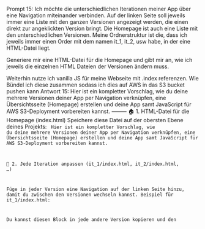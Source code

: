 Prompt 15: Ich möchte die unterschiedlichen Iterationen meiner App über eine Navigation miteinander verbinden. Auf der linken Seite soll jeweils immer eine Liste mit den ganzen Versionen angezeigt werden, die einen direkt zur angeklickten Version bringt. Die Homepage ist auch eine Liste mit den unterschiedlichen Versionen. Meine Ordnerstruktur ist die, dass ich jeweils immer einen Order mit dem namen it_1, it_2, usw habe, in der eine HTML-Datei liegt.

Generiere mir eine HTML-Datei für die Homepage und gibt mir an, wie ich jeweils die einzelnen HTML Dateien der Versionen ändern muss.

Weiterhin nutze ich vanilla JS für meine Webseite mit .index referenzen. Wie Bündel ich diese zusammen sodass ich dies auf AWS in das S3 bucket pushen kann
Antwort 15: Hier ist ein kompletter Vorschlag, wie du deine mehrere Versionen deiner App per Navigation verknüpfen, eine Übersichtsseite (Homepage) erstellen und deine App samt JavaScript für AWS S3-Deployment vorbereiten kannst.
⸻
🏠 1. HTML-Datei für die Homepage (index.html)
Speichere diese Datei auf der obersten Ebene deines Projekts: <Code main.html>
Hier ist ein kompletter Vorschlag, wie du deine mehrere Versionen deiner App per Navigation verknüpfen, eine Übersichtsseite (Homepage) erstellen und deine App samt JavaScript für AWS S3-Deployment vorbereiten kannst.


🔁 2. Jede Iteration anpassen (it_1/index.html, it_2/index.html, …)

Füge in jeder Version eine Navigation auf der linken Seite hinzu, damit du zwischen den Versionen wechseln kannst. Beispiel für it_1/index.html:

Du kannst diesen Block in jede andere Version kopieren und den <title> und <h1> anpassen. Achte bei relativen Pfaden auf die ../, damit die Navigation richtig funktioniert.

<Code nav.html>

📦 3. Vanilla JavaScript bündeln (optional)

Wenn du dein JavaScript aufteilst (z. B. snake.js, menu.js, utils.js), kannst du sie mit einem simplen Build-Tool wie esbuild oder rollup bündeln, z. B. mit esbuild:
Schritt-für-Schritt (optional):

	1.	Installiere esbuild (wenn Node.js installiert ist):


lessons learnt: 
Die Ursprünglichen Iterationen, vor allem bis Iteration 7 sind nicht flexibel entwickelt worden. Die Seiten sind kaputter als gedacht. Es fällt allerdings erst jetzt auf, wenn mehr als ein Elemtn auf dem Screen ist. Das Experiment wäre in diesem Schritt auch gescheitert, da man manuell in jede Datei gehen musste, um die HTML Verlinkungen einzusetzen. Die Vorgabe ist für einen Laien vermutlich nur schwer verständlich.
Zeit zur Code-Generierung: 30sek